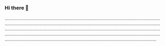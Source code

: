 ### Hi there 👋

.........................................................................................................................................................................................................................................................................................................................................................................................................................................................................................................................................................................................................................................